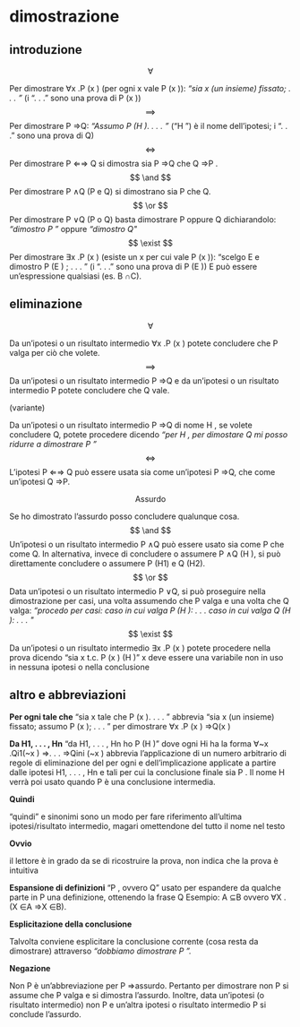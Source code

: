 # dimostrazione

## introduzione

$$
\forall
$$

Per dimostrare ∀x .P (x ) (per ogni x vale P (x )):
*“sia x (un insieme) fissato; . . . ”*
(i “. . .” sono una prova di P (x ))
$$
\implies
$$
Per dimostrare P ⇒Q:
*“Assumo P (H ). . . . ”*
(“H ”) è il nome dell’ipotesi;
i “. . .” sono una prova di Q)
$$
\iff
$$
Per dimostrare P ⇐⇒ Q si dimostra sia P ⇒Q che Q ⇒P .
$$
\and
$$
Per dimostrare P ∧Q (P e Q) si dimostrano sia P che Q.
$$
\or
$$
Per dimostrare P ∨Q (P o Q) basta dimostrare P oppure Q
dichiarandolo:
*“dimostro P ”* oppure *“dimostro Q"*
$$
\exist
$$
Per dimostrare ∃x .P (x ) (esiste un x per cui vale P (x )):
“scelgo E e dimostro P (E ) ; . . . ”
(i “. . .” sono una prova di P (E ))
E può essere un’espressione qualsiasi (es. B ∩C).

## eliminazione

$$
\forall
$$

Da un’ipotesi o un risultato intermedio ∀x .P (x ) potete
concludere che P valga per ciò che volete.
$$
\implies
$$
Da un’ipotesi o un risultato intermedio P ⇒Q e da un’ipotesi o
un risultato intermedio P potete concludere che Q vale.

(variante)

Da un’ipotesi o un risultato intermedio P ⇒Q di nome H , se
volete concludere Q, potete procedere dicendo
*“per H , per dimostare Q mi posso ridurre a dimostrare P ”*
$$
\iff
$$
L’ipotesi P ⇐⇒ Q può essere usata sia come un’ipotesi
P ⇒Q, che come un’ipotesi Q ⇒P.

<center>Assurdo</center>

Se ho dimostrato l’assurdo posso concludere qualunque cosa.
$$
\and
$$
Un’ipotesi o un risultato intermedio P ∧Q può essere usato sia
come P che come Q. In alternativa, invece di concludere o
assumere P ∧Q (H ), si può direttamente concludere o
assumere P (H1) e Q (H2).
$$
\or
$$
Data un’ipotesi o un risultato intermedio P ∨Q, si può
proseguire nella dimostrazione per casi, una volta assumendo
che P valga e una volta che Q valga:
*“procedo per casi:*
*caso in cui valga P (H ): . . .*
*caso in cui valga Q (H ): . . . "*
$$
\exist
$$
Da un’ipotesi o un risultato intermedio ∃x .P (x ) potete
procedere nella prova dicendo
“sia x t.c. P (x ) (H )”
x deve essere una variabile non in uso in nessuna ipotesi o
nella conclusione

## altro e abbreviazioni

**Per ogni tale che**
“sia x tale che P (x ). . . . ”
abbrevia
“sia x (un insieme) fissato; assumo P (x ); . . . ”
per dimostrare ∀x .P (x ) ⇒Q(x )


**Da H1, . . . , Hn**
“da H1, . . . , Hn ho P (H )”
dove ogni Hi ha la forma ∀~x .Qi1(~x ) ⇒. . . ⇒Qini (~x ) abbrevia
l’applicazione di un numero arbitrario di regole di eliminazione
del per ogni e dell’implicazione applicate a partire dalle ipotesi
H1, . . . , Hn e tali per cui la conclusione finale sia P . Il nome H
verrà poi usato quando P è una conclusione intermedia.

**Quindi**

“quindi” e sinonimi sono un modo per fare riferimento all’ultima
ipotesi/risultato intermedio, magari omettendone del tutto il
nome nel testo

**Ovvio**

il lettore è in grado da se di ricostruire la prova, non indica che la prova è intuitiva

**Espansione di definizioni**
“P , ovvero Q” usato per espandere da qualche parte in P una
definizione, ottenendo la frase Q
Esempio: A ⊆B ovvero ∀X .(X ∈A ⇒X ∈B).

**Esplicitazione della conclusione**

Talvolta conviene esplicitare la conclusione corrente (cosa
resta da dimostrare) attraverso *“dobbiamo dimostrare P ”.*

**Negazione**

Non P è un’abbreviazione per P ⇒assurdo.
Pertanto per dimostrare non P si assume che P valga e si
dimostra l’assurdo.
Inoltre, data un’ipotesi (o risultato intermedio) non P e un’altra
ipotesi o risultato intermedio P si conclude l’assurdo.

